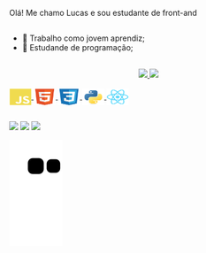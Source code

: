 Olá! Me chamo Lucas e sou estudante de front-and
##
- 🔭 Trabalho como jovem aprendiz;
- 🌱 Estudande de programação;
##
<div align="center">
  <a href="https://github.com/portella0803">
  <img height="180em" src="https://github-readme-stats.vercel.app/api?username=portella0803&show_icons=true&theme=tokyonight&include_all_commits=true&count_private=true"/>
  <img height="180em" src="https://github-readme-stats.vercel.app/api/top-langs/?username=portella0803&layout=compact&langs_count=7&theme=tokyonight"/>
</div>
<div style="display: inline_block"><br>
  <img align="center" alt="lp-Js" height="30" width="40" src="https://raw.githubusercontent.com/devicons/devicon/master/icons/javascript/javascript-plain.svg">
  <img align="center" alt="lp-HTML" height="30" width="40" src="https://raw.githubusercontent.com/devicons/devicon/master/icons/html5/html5-original.svg">
  <img align="center" alt="lp-CSS" height="30" width="40" src="https://raw.githubusercontent.com/devicons/devicon/master/icons/css3/css3-original.svg">
  <img align="center" alt="lp-Python" height="30" width="40" src="https://raw.githubusercontent.com/devicons/devicon/master/icons/python/python-original.svg">
  <img align="center" alt="lp-React" height="30" width="40" src="https://raw.githubusercontent.com/devicons/devicon/master/icons/react/react-original.svg">
</div>

  ##

<div> 
  <a href="https://www.instagram.com/rucas.p/" target="_blank"><img src="https://img.shields.io/badge/-Instagram-%23E4405F?style=for-the-badge&logo=instagram&logoColor=white" target="_blank"></a>
  <a href = "mailto:lucas.portell03@gmail.com"><img src="https://img.shields.io/badge/-Gmail-%23333?style=for-the-badge&logo=gmail&logoColor=white" target="_blank"></a>
  <a href="https://www.linkedin.com/in/lucas-portella-6089391b6/" target="_blank"><img src="https://img.shields.io/badge/-LinkedIn-%230077B5?style=for-the-badge&logo=linkedin&logoColor=white" target="_blank"></a> 
  
  ![Snake animation](https://github.com/rafaballerini/rafaballerini/blob/output/github-contribution-grid-snake.svg)
 
</div>
